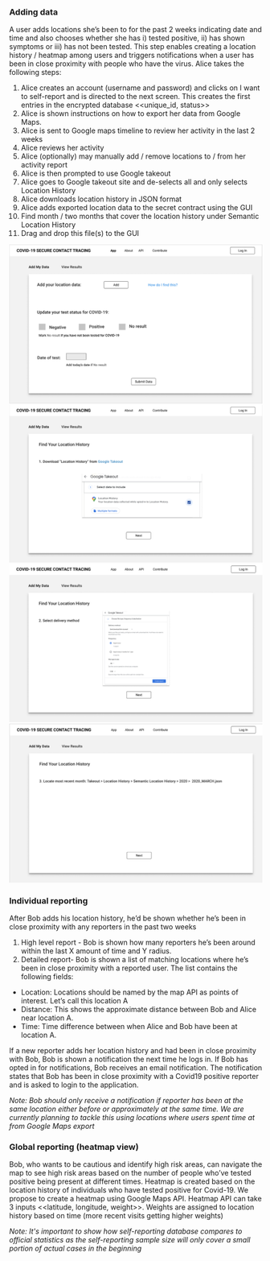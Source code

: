### Adding data
A user adds locations she’s been to for the past 2 weeks indicating date and time and also chooses whether she has i) tested positive, ii) has shown symptoms or iii) has not been tested. This step enables creating a location history / heatmap among users and triggers notifications when a user has been in close proximity with people who have the virus. Alice takes the following steps:
1. Alice creates an account (username and password) and clicks on I want to self-report and is directed to the next screen. This creates the first entries in the encrypted database <<unique_id, status>> 
2. Alice is shown instructions on how to export her data from Google Maps.
3. Alice is sent to Google maps timeline to review her activity in the last 2 weeks
4. Alice reviews her activity
5. Alice (optionally) may manually add / remove locations to / from her activity report
6. Alice is then prompted to use Google takeout
7. Alice goes to Google takeout site and de-selects all and only selects Location History
8. Alice downloads location history in JSON format
9. Alice adds exported location data to the secret contract using the GUI
10. Find month / two months that cover the location history under Semantic Location History
11. Drag and drop this file(s) to the GUI

![image](add-data.png)
![image](find-data-1.png)
![image](find-data-2.png)
![image](find-data-3.png)



### Individual reporting
After Bob adds his location history, he’d be shown whether he’s been in close proximity with any reporters in the past two weeks
1. High level report - Bob is shown how many reporters he’s been around within the last X amount of time and Y radius.
2. Detailed report- Bob is shown a list of matching locations where he’s been in close proximity with a reported user. The list contains the following fields:
- Location: Locations should be named by the map API as points of interest. Let’s call this location A
- Distance: This shows the approximate distance between Bob and Alice near location A.
- Time: Time difference between when Alice and Bob have been at location A.

If a new reporter adds her location history and had been in close proximity with Bob, Bob is shown a notification the next time he logs in. If Bob has opted in for notifications, Bob receives an email notification. The notification states that Bob has been in close proximity with a Covid19 positive reporter and is asked to login to the application. 

_Note: Bob should only receive a notification if reporter has been at the same location either before or approximately at the same time. We are currently planning to tackle this using locations where users spent time at from Google Maps export_

### Global reporting (heatmap view)
Bob, who wants to be cautious and identify high risk areas, can navigate the map to see high risk areas based on the number of people who’ve tested positive being present at different times.
Heatmap is created based on the location history of individuals who have tested positive for Covid-19. We propose to create a heatmap using Google Maps API. Heatmap API can take 3 inputs  <<latitude, longitude, weight>>. Weights are assigned to location history based on time (more recent visits getting higher weights)

_Note: It's important to show how self-reporting database compares to official statistics as the self-reporting sample size will only cover a small portion of actual cases in the beginning_



